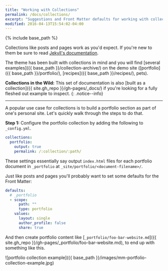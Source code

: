 ```yaml
---
title: "Working with Collections"
permalink: /docs/collections/
excerpt: "Suggestions and Front Matter defaults for working with collections."
modified: 2016-04-13T15:54:02-04:00
---
```


{% include base_path %}

Collections like posts and pages work as you'd expect. If you're new to them be sure to read [Jekyll's documentation](https://jekyllrb.com/docs/collections/).

The theme has been built with collections in mind and you will find [several examples]({{ base_path }}/collection-archive/) on the demo site ([portfolio]({{ base_path }}/portfolio/), [recipes]({{ base_path }}/recipes/), pets). 

**Collections in the Wild:** This set of documentation is also [built as a collection]({{ site.gh_repo }}/gh-pages/_docs/) if you're looking for a fully fleshed out example to inspect.
{: .notice--info}

---

A popular use case for collections is to build a portfolio section as part of one's personal site. Let's quickly walk through the steps to do that.

**Step 1:** Configure the portfolio collection by adding the following to `_config.yml`.

```yaml
collections:
  portfolio:
    output: true
    permalink: /:collection/:path/
```

These settings essentially say output `index.html` files for each portfolio document in `_portfolio` at `_site/portfolio/<document-filename>/`.

Just like posts and pages you'll probably want to set some defaults for the Front Matter:

```yaml
defaults:
  # _portfolio
  - scope:
      path: ""
      type: portfolio
    values:
      layout: single
      author_profile: false
      share: true
```

And then create portfolio content like [`_portfolio/foo-bar-website.md`]({{ site.gh_repo }}/gh-pages/_portfolio/foo-bar-website.md), to end up with something like this.

![portfolio collection example]({{ base_path }}/images/mm-portfolio-collection-example.jpg)